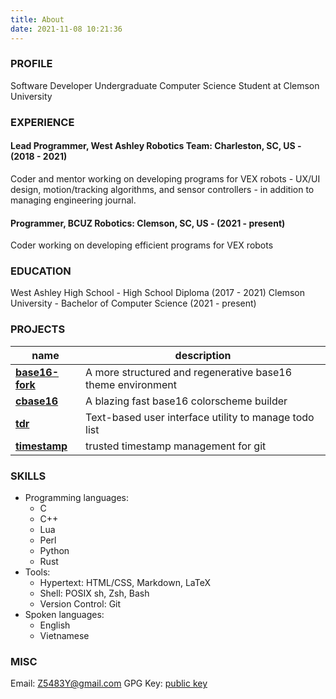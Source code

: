 ```yaml
---
title: About
date: 2021-11-08 10:21:36
---
```


### PROFILE

Software Developer
Undergraduate Computer Science Student at Clemson University

### EXPERIENCE

#### Lead Programmer, West Ashley Robotics Team: Charleston, SC, US - (2018 - 2021)

Coder and mentor working on developing programs for VEX robots - UX/UI design, motion/tracking algorithms, and sensor controllers - in addition to managing engineering journal.

#### Programmer, BCUZ Robotics: Clemson, SC, US - (2021 - present)

Coder working on developing efficient programs for VEX robots

### EDUCATION

West Ashley High School - High School Diploma (2017 - 2021)
Clemson University - Bachelor of Computer Science (2021 - present)

### PROJECTS

| name | description |
|------|-------------|
| [**base16-fork**](https://github.com/base16-fork) | A more structured and regenerative base16 theme environment |
| [**cbase16**](https://github.com/Z5483/cbase16) | A blazing fast base16 colorscheme builder |
| [**tdr**](https://github.com/Z5483/tdr) | Text-based user interface utility to manage todo list |
| [**timestamp**](https://github.com/Z5483/timestamp) | trusted timestamp management for git |

### SKILLS

- Programming languages:
  - C
  - C++
  - Lua
  - Perl
  - Python
  - Rust
- Tools:
  - Hypertext: HTML/CSS, Markdown, LaTeX
  - Shell: POSIX sh, Zsh, Bash
  - Version Control: Git
- Spoken languages:
  - English
  - Vietnamese

### MISC

Email: Z5483Y@gmail.com
GPG Key: [public key](./khuen-public-key.gpg)
